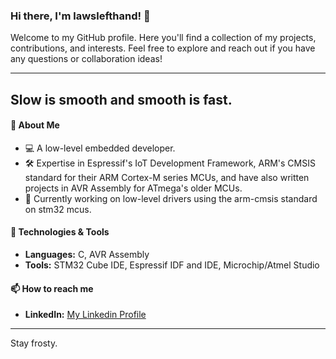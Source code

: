 ### Hi there, I'm lawslefthand! 👋

Welcome to my GitHub profile. Here you'll find a collection of my projects, contributions, and interests. Feel free to explore and reach out if you have any questions or collaboration ideas!

---
## Slow is smooth and smooth is fast.

#### 🚀 About Me
- 💻 A low-level embedded developer.
- 🛠️ Expertise in Espressif's IoT Development Framework, ARM's CMSIS standard for their ARM Cortex-M series MCUs, and have also written projects in AVR Assembly for ATmega's older MCUs.
- 🌱 Currently working on low-level drivers using the arm-cmsis standard on stm32 mcus.

#### 🔧 Technologies & Tools
- **Languages:** C, AVR Assembly
- **Tools:** STM32 Cube IDE, Espressif IDF and IDE, Microchip/Atmel Studio

#### 📫 How to reach me
- **LinkedIn:** [My Linkedin Profile](https://www.linkedin.com/in/aryan-basnet-446973235/)
  

---

Stay frosty.
